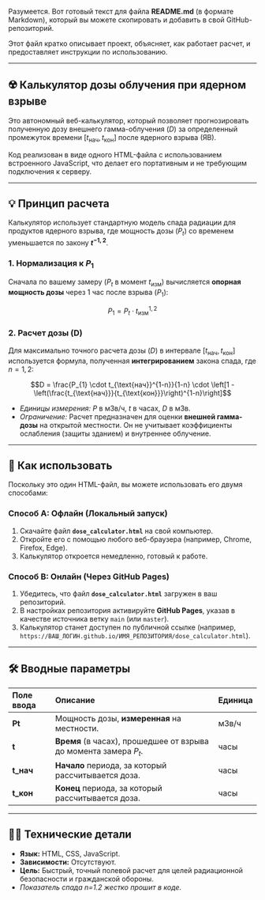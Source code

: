 Разумеется. Вот готовый текст для файла **README.md** (в формате Markdown), который вы можете скопировать и добавить в свой GitHub-репозиторий.

Этот файл кратко описывает проект, объясняет, как работает расчет, и предоставляет инструкции по использованию.

***

## ☢️ Калькулятор дозы облучения при ядерном взрыве

Это автономный веб-калькулятор, который позволяет прогнозировать полученную дозу внешнего гамма-облучения ($D$) за определенный промежуток времени $[t_{\text{нач}}, t_{\text{кон}}]$ после ядерного взрыва (ЯВ).

Код реализован в виде одного HTML-файла с использованием встроенного JavaScript, что делает его портативным и не требующим подключения к серверу.

---

## 💡 Принцип расчета

Калькулятор использует стандартную модель спада радиации для продуктов ядерного взрыва, где мощность дозы ($P_t$) со временем уменьшается по закону **$t^{-1,2}$**.

### 1. Нормализация к $P_1$

Сначала по вашему замеру ($P_t$ в момент $t_{\text{изм}}$) вычисляется **опорная мощность дозы** через 1 час после взрыва ($P_1$):

$$P_1 = P_t \cdot t_{\text{изм}}^{1,2}$$

### 2. Расчет дозы (D)

Для максимально точного расчета дозы ($D$) в интервале $[t_{\text{нач}}, t_{\text{кон}}]$ используется формула, полученная **интегрированием** закона спада, где $n=1,2$:

$$D = \frac{P_{1} \cdot t_{\text{нач}}^{1-n}}{1-n} \cdot \left[1 - \left(\frac{t_{\text{нач}}}{t_{\text{кон}}}\right)^{1-n}\right]$$

* *Единицы измерения:* $P$ в мЗв/ч, $t$ в часах, $D$ в мЗв.
* *Ограничение:* Расчет предназначен для оценки **внешней гамма-дозы** на открытой местности. Он не учитывает коэффициенты ослабления (защиты зданием) и внутреннее облучение.

---

## 🚀 Как использовать

Поскольку это один HTML-файл, вы можете использовать его двумя способами:

### Способ A: Офлайн (Локальный запуск)

1.  Скачайте файл **`dose_calculator.html`** на свой компьютер.
2.  Откройте его с помощью любого веб-браузера (например, Chrome, Firefox, Edge).
3.  Калькулятор откроется немедленно, готовый к работе.

### Способ B: Онлайн (Через GitHub Pages)

1.  Убедитесь, что файл **`dose_calculator.html`** загружен в ваш репозиторий.
2.  В настройках репозитория активируйте **GitHub Pages**, указав в качестве источника ветку `main` (или `master`).
3.  Калькулятор станет доступен по публичной ссылке (например, `https://ВАШ_ЛОГИН.github.io/ИМЯ_РЕПОЗИТОРИЯ/dose_calculator.html`).

---

## 🛠️ Вводные параметры

| Поле ввода | Описание | Единица |
| :--- | :--- | :--- |
| **Pt** | Мощность дозы, **измеренная** на местности. | мЗв/ч |
| **t** | **Время** (в часах), прошедшее от взрыва до момента замера $P_t$. | часы |
| **t_нач** | **Начало** периода, за который рассчитывается доза. | часы |
| **t_кон** | **Конец** периода, за который рассчитывается доза. | часы |

---

## 👨‍💻 Технические детали

* **Язык:** HTML, CSS, JavaScript.
* **Зависимости:** Отсутствуют.
* **Цель:** Быстрый, точный полевой расчет для целей радиационной безопасности и гражданской обороны.
* *Показатель спада n=1.2 жестко прошит в коде.*
